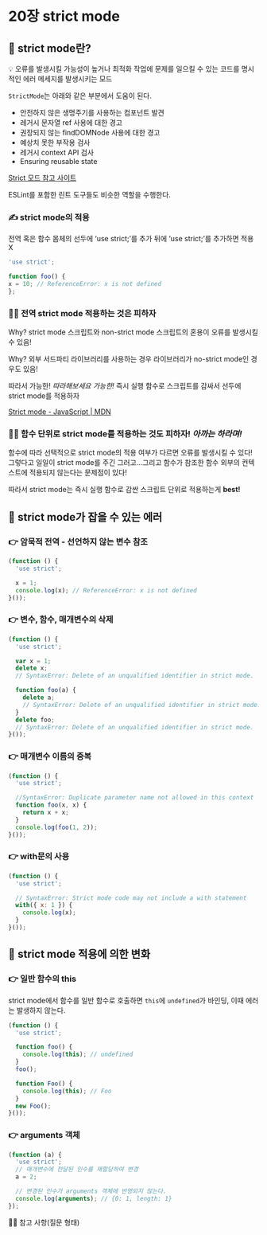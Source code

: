 # 20장 strict mode

## 🧐 strict mode란?

<aside>
💡 오류를 발생시킬 가능성이 높거나 최적화 작업에 문제를 일으킬 수 있는 코드를 명시적인 에러 메세지를 발생시키는 모드

</aside>

`StrictMode`는 아래와 같은 부분에서 도움이 된다.

- 안전하지 않은 생명주기를 사용하는 컴포넌트 발견
- 레거시 문자열 ref 사용에 대한 경고
- 권장되지 않는 findDOMNode 사용에 대한 경고
- 예상치 못한 부작용 검사
- 레거시 context API 검사
- Ensuring reusable state

[Strict 모드 참고 사이트](https://ko.legacy.reactjs.org/docs/strict-mode.html#:~:text=StrictMode%20%EB%8A%94%20%EC%95%A0%ED%94%8C%EB%A6%AC%EC%BC%80%EC%9D%B4%EC%85%98%20%EB%82%B4%EC%9D%98%20%EC%9E%A0%EC%9E%AC%EC%A0%81,%EC%99%80%20%EA%B2%BD%EA%B3%A0%EB%A5%BC%20%ED%99%9C%EC%84%B1%ED%99%94%ED%95%A9%EB%8B%88%EB%8B%A4.&text=Strict%20%EB%AA%A8%EB%93%9C%EB%8A%94%20%EA%B0%9C%EB%B0%9C%20%EB%AA%A8%EB%93%9C,%EC%98%81%ED%96%A5%EC%9D%84%20%EB%81%BC%EC%B9%98%EC%A7%80%20%EC%95%8A%EC%8A%B5%EB%8B%88%EB%8B%A4)

ESLint를 포함한 린트 도구들도 비슷한 역할을 수행한다.

### ✍ strict mode의 적용

전역 혹은 함수 몸체의 선두에 ‘use strict;’를 추가
뒤에 ‘use strict;’를 추가하면 적용 X

```jsx
'use strict';

function foo() {
x = 10; // ReferenceError: x is not defined
};
```

### 🙅‍♀️ 전역 strict mode 적용하는 것은 피하자

Why? strict mode 스크립트와 non-strict mode 스크립트의 혼용이 오류를 발생시킬 수 있음!

Why? 외부 서드파티 라이브러리를 사용하는 경우 라이브러리가 no-strict mode인 경우도 있음!

따라서 가능한! *따라해보세요 가능한!* 즉시 실행 함수로 스크립트를 감싸서 선두에 strict mode를 적용하자

[Strict mode - JavaScript | MDN](https://developer.mozilla.org/en-US/docs/Web/JavaScript/Reference/Strict_mode)

### 🙅‍♀️ 함수 단위로 strict mode를 적용하는 것도 피하자! *아까는 하라며!*

함수에 따라 선택적으로 strict mode의 적용 여부가 다르면 오류를 발생시킬 수 있다! 그렇다고 일일이 strict mode를 주긴 그러고…그리고 함수가 참조한 함수 외부의 컨텍스트에 적용되지 않는다는 문제점이 있다!

따라서 strict mode는 즉시 실행 함수로 감싼 스크립트 단위로 적용하는게 **best!**

## 🧐 strict mode가 잡을 수 있는 에러

### 👉 암묵적 전역 - 선언하지 않는 변수 참조

```jsx
(function () {
  'use strict';

  x = 1;
  console.log(x); // ReferenceError: x is not defined
}());
```

### 👉 변수, 함수, 매개변수의 삭제

```jsx
(function () {
  'use strict';

  var x = 1;
  delete x;
  // SyntaxError: Delete of an unqualified identifier in strict mode.

  function foo(a) {
    delete a;
    // SyntaxError: Delete of an unqualified identifier in strict mode.
  }
  delete foo;
  // SyntaxError: Delete of an unqualified identifier in strict mode.
}());
```

### 👉 매개변수 이름의 중복

```jsx
(function () {
  'use strict';

  //SyntaxError: Duplicate parameter name not allowed in this context
  function foo(x, x) {
    return x + x;
  }
  console.log(foo(1, 2));
}());
```

### 👉 with문의 사용

```jsx
(function () {
  'use strict';

  // SyntaxError: Strict mode code may not include a with statement
  with({ x: 1 }) {
    console.log(x);
  }
}());
```

## 🧐 strict mode 적용에 의한 변화

### 👉 일반 함수의 this

strict mode에서 함수를 일반 함수로 호출하면 `this`에 `undefined`가 바인딩, 이때 에러는 발생하지 않는다.

```jsx
(function () {
  'use strict';

  function foo() {
    console.log(this); // undefined
  }
  foo();

  function Foo() {
    console.log(this); // Foo
  }
  new Foo();
}());
```

### 👉 arguments 객체

```jsx
(function (a) {
  'use strict';
  // 매개변수에 전달된 인수를 재할당하여 변경
  a = 2;

  // 변경된 인수가 arguments 객체에 반영되지 않는다.
  console.log(arguments); // {0: 1, length: 1}
});
```

🙋‍♀️ 참고 사항(질문 형태)
